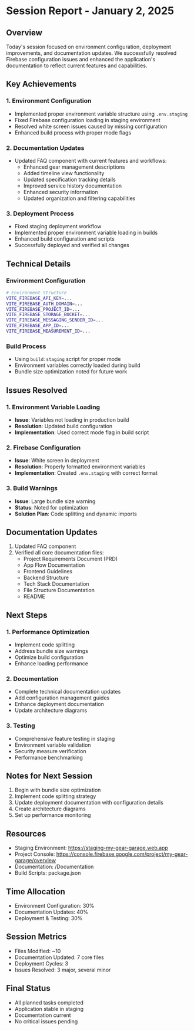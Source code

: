 # Session Report - January 2, 2025

## Overview
Today's session focused on environment configuration, deployment improvements, and documentation updates. We successfully resolved Firebase configuration issues and enhanced the application's documentation to reflect current features and capabilities.

## Key Achievements

### 1. Environment Configuration
- Implemented proper environment variable structure using `.env.staging`
- Fixed Firebase configuration loading in staging environment
- Resolved white screen issues caused by missing configuration
- Enhanced build process with proper mode flags

### 2. Documentation Updates
- Updated FAQ component with current features and workflows:
  - Enhanced gear management descriptions
  - Added timeline view functionality
  - Updated specification tracking details
  - Improved service history documentation
  - Enhanced security information
  - Updated organization and filtering capabilities

### 3. Deployment Process
- Fixed staging deployment workflow
- Implemented proper environment variable loading in builds
- Enhanced build configuration and scripts
- Successfully deployed and verified all changes

## Technical Details

### Environment Configuration
```bash
# Environment Structure
VITE_FIREBASE_API_KEY=...
VITE_FIREBASE_AUTH_DOMAIN=...
VITE_FIREBASE_PROJECT_ID=...
VITE_FIREBASE_STORAGE_BUCKET=...
VITE_FIREBASE_MESSAGING_SENDER_ID=...
VITE_FIREBASE_APP_ID=...
VITE_FIREBASE_MEASUREMENT_ID=...
```

### Build Process
- Using `build:staging` script for proper mode
- Environment variables correctly loaded during build
- Bundle size optimization noted for future work

## Issues Resolved

### 1. Environment Variable Loading
- **Issue**: Variables not loading in production build
- **Resolution**: Updated build configuration
- **Implementation**: Used correct mode flag in build script

### 2. Firebase Configuration
- **Issue**: White screen in deployment
- **Resolution**: Properly formatted environment variables
- **Implementation**: Created `.env.staging` with correct format

### 3. Build Warnings
- **Issue**: Large bundle size warning
- **Status**: Noted for optimization
- **Solution Plan**: Code splitting and dynamic imports

## Documentation Updates
1. Updated FAQ component
2. Verified all core documentation files:
   - Project Requirements Document (PRD)
   - App Flow Documentation
   - Frontend Guidelines
   - Backend Structure
   - Tech Stack Documentation
   - File Structure Documentation
   - README

## Next Steps

### 1. Performance Optimization
- Implement code splitting
- Address bundle size warnings
- Optimize build configuration
- Enhance loading performance

### 2. Documentation
- Complete technical documentation updates
- Add configuration management guides
- Enhance deployment documentation
- Update architecture diagrams

### 3. Testing
- Comprehensive feature testing in staging
- Environment variable validation
- Security measure verification
- Performance benchmarking

## Notes for Next Session
1. Begin with bundle size optimization
2. Implement code splitting strategy
3. Update deployment documentation with configuration details
4. Create architecture diagrams
5. Set up performance monitoring

## Resources
- Staging Environment: https://staging-my-gear-garage.web.app
- Project Console: https://console.firebase.google.com/project/my-gear-garage/overview
- Documentation: /Documentation
- Build Scripts: package.json

## Time Allocation
- Environment Configuration: 30%
- Documentation Updates: 40%
- Deployment & Testing: 30%

## Session Metrics
- Files Modified: ~10
- Documentation Updated: 7 core files
- Deployment Cycles: 3
- Issues Resolved: 3 major, several minor

## Final Status
- All planned tasks completed
- Application stable in staging
- Documentation current
- No critical issues pending 